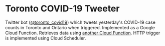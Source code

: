 # Toronto COVID-19 Tweeter

Twitter bot ([@toronto_covid19](https://twitter.com/toronto_covid19)) which tweets yesterday's COVID-19 case counts in Toronto and Ontario when triggered.
Implemented as a Google Cloud Function.
Retrieves data using [another Cloud Function](https://github.com/ryanapilado/toronto-covid-tracker).
HTTP trigger is implemented using Cloud Scheduler.
